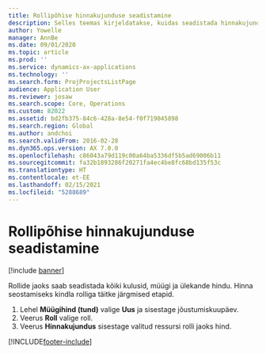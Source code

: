```yaml
---
title: Rollipõhise hinnakujunduse seadistamine
description: Selles teemas kirjeldatakse, kuidas seadistada hinnakujundust konkreetsetele rollidele.
author: Yowelle
manager: AnnBe
ms.date: 09/01/2020
ms.topic: article
ms.prod: ''
ms.service: dynamics-ax-applications
ms.technology: ''
ms.search.form: ProjProjectsListPage
audience: Application User
ms.reviewer: josaw
ms.search.scope: Core, Operations
ms.custom: 82022
ms.assetid: bd2fb375-84c6-428a-8e54-f0f719045898
ms.search.region: Global
ms.author: andchoi
ms.search.validFrom: 2016-02-28
ms.dyn365.ops.version: AX 7.0.0
ms.openlocfilehash: c86043a79d119c00a64ba5336df5b5ad69006b11
ms.sourcegitcommit: fa32b1893286f20271fa4ec4be8fc68bd135f53c
ms.translationtype: HT
ms.contentlocale: et-EE
ms.lasthandoff: 02/15/2021
ms.locfileid: "5288689"
---
```

# <a name="set-up-role-based-pricing"></a>Rollipõhise hinnakujunduse seadistamine

[!include [banner](../includes/banner.md)]

Rollide jaoks saab seadistada kõiki kulusid, müügi ja ülekande hindu. Hinna seostamiseks kindla rolliga täitke järgmised etapid.

1. Lehel **Müügihind (tund)** valige **Uus** ja sisestage jõustumiskuupäev.
2. Veerus **Roll** valige roll.
3. Veerus **Hinnakujundus** sisestage valitud ressursi rolli jaoks hind.


[!INCLUDE[footer-include](../includes/footer-banner.md)]